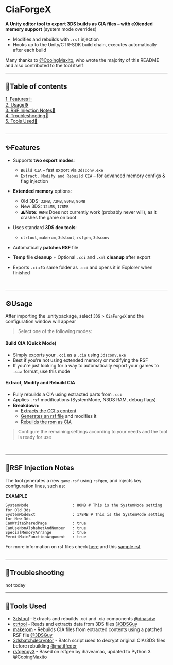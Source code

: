 # CiaForgeX

**A Unity editor tool to export 3DS builds as CIA files – with eXtended memory support** (system mode overrides)

- Modifies and rebuilds with `.rsf` injection
- Hooks up to the Unity/CTR-SDK build chain, executes automatically after each build

Many thanks to [@CooingMaxito](https://www.github.com/CooingMaxito), who wrote the majority of this README and also contributed to the tool itself

---

## 📖Table of contents

[1. Features✨](#features)<br>
[2. Usage⚙️](#%EF%B8%8Fusage)<br>
[3. RSF Injection Notes💉](#rsf-injection-notes)<br>
[4. Troubleshooting🚩](#troubleshooting)<br>
[5. Tools Used🔧](#tools-used)<br>
<br>

---

## ✨Features

* Supports **two export modes**:

  * `Build CIA` – fast export via `3dsconv.exe`
  * `Extract, Modify and Rebuild CIA` – for advanced memory configs & flag injection
* **Extended memory** options:

  * Old 3DS: `32MB`, `72MB`, `80MB`, `96MB`
  * New 3DS: `124MB`, `178MB`
  * ⚠️**Note:** `96MB` Does not currently work (probably never will), as it crashes the game on boot
* Uses standard **3DS dev tools**:

  * `ctrtool`, `makerom`, `3dstool`, `rsfgen`, `3dsconv`
* Automatically **patches RSF** file
* **Temp** file **cleanup** + Optional `.cci` and `.xml` **cleanup** after export
* Exports `.cia` to same folder as `.cci` and opens it in Explorer when finished
<br>

---

## ⚙️Usage
After importing the .unitypackage, select `3DS` > `CiaForgeX` and the configuration window will appear
> Select one of the following modes:

#### Build CIA (Quick Mode)

* Simply exports your `.cci` as a `.cia` using `3dsconv.exe`
* Best if you're not using extended memory or modifying the RSF
* If you're just looking for a way to automatically export your games to `.cia`  format, use this mode

#### Extract, Modify and Rebuild CIA

* Fully rebuilds a CIA using extracted parts from `.cci`
* Applies `.rsf` modifications (SystemMode, N3DS RAM, debug flags)
* **Breakdown:**
	* [Extracts the CCI's content](https://github.com/ihaveamac/3DS-rom-tools/wiki/Extract-a-game-or-application-in-.3ds-or-.cci-format#method-1-decrypted-or-zero-key-encrypted-cci-with-ctrtool)
	* [Generates an rsf file](https://github.com/CooingMaxito/rsfgen-python3?tab=readme-ov-file#usage) and modifies it
	* [Rebuilds the rom as CIA](https://github.com/ihaveamac/3DS-rom-tools/wiki/Rebuilding-a-game-or-application-in-.cia-format-using-RSF-files#rebuilding-based-on-a-cci-3dscci-using-rsf)
	

> Configure the remaining settings according to your needs and the tool is ready for use

<br>

---

## 💉RSF Injection Notes

The tool generates a new `game.rsf` using `rsfgen`, and injects key configuration lines, such as:

**EXAMPLE**
```rsf
SystemMode                   : 80MB # This is the SystemMode setting for Old 3ds
SystemModeExt                : 178MB # This is the SystemMode setting for New 3ds
CanWriteSharedPage           : true
CanUseNonAlphabetAndNumber   : true
SpecialMemoryArrange         : true
PermitMainFunctionArgument   : true
```
For more information on rsf files check [here](https://github.com/3DSGuy/Project_CTR/blob/master/makerom/README.md#creating-rsf-files) and this [sample rsf](https://gist.github.com/jakcron/9f9f02ffd94d98a72632)
<br>
<br>

---

## 🚩Troubleshooting

not today
<br>

---

## 🔧Tools Used

* [3dstool](https://github.com/dnasdw/3dstool) - Extracts and rebuilds .cci and .cia components [@dnasdw](https://github.com/dnasdw)
* [ctrtool](https://github.com/3DSGuy/Project_CTR) - Reads and extracts data from 3DS files [@3DSGuy](https://github.com/3DSGuy)
* [makerom](https://github.com/3DSGuy/Project_CTR) - Rebuilds CIA files from extracted contents using a patched RSF file [@3DSGuy](https://github.com/3DSGuy)
* [3dsbatchdecryptor](https://gbatemp.net/threads/batch-cia-3ds-decryptor-a-simple-batch-file-to-decrypt-cia-3ds.512385/) - Batch script used to decrypt original CIA/3DS files before rebuilding [@matiffeder](https://github.com/matiffeder)
* [rsfgenpy3](https://github.com/CooingMaxito/rsfgen-python3) - Based on rsfgen by ihaveamac, updated to Python 3 [@CooingMaxito](https://github.com/CooingMaxito)
